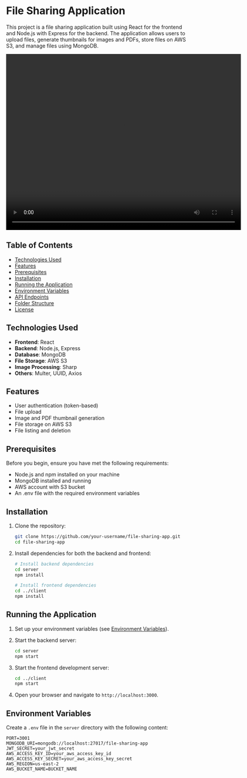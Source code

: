 # File Sharing Application

This project is a file sharing application built using React for the frontend and Node.js with Express for the backend. The application allows users to upload files, generate thumbnails for images and PDFs, store files on AWS S3, and manage files using MongoDB.

<video width="640" height="480" controls>
  <source src="https://github.com/prudhvij15/file-sharing/blob/main/demo.mp4" type="video/mp4">
  Your browser does not support the video tag.
</video>

## Table of Contents

- [Technologies Used](#technologies-used)
- [Features](#features)
- [Prerequisites](#prerequisites)
- [Installation](#installation)
- [Running the Application](#running-the-application)
- [Environment Variables](#environment-variables)
- [API Endpoints](#api-endpoints)
- [Folder Structure](#folder-structure)
- [License](#license)

## Technologies Used

- **Frontend**: React
- **Backend**: Node.js, Express
- **Database**: MongoDB
- **File Storage**: AWS S3
- **Image Processing**: Sharp
- **Others**: Multer, UUID, Axios

## Features

- User authentication (token-based)
- File upload
- Image and PDF thumbnail generation
- File storage on AWS S3
- File listing and deletion

## Prerequisites

Before you begin, ensure you have met the following requirements:

- Node.js and npm installed on your machine
- MongoDB installed and running
- AWS account with S3 bucket
- An .env file with the required environment variables

## Installation

1. Clone the repository:

   ```bash
   git clone https://github.com/your-username/file-sharing-app.git
   cd file-sharing-app
   ```

2. Install dependencies for both the backend and frontend:

   ```bash
   # Install backend dependencies
   cd server
   npm install

   # Install frontend dependencies
   cd ../client
   npm install
   ```

## Running the Application

1. Set up your environment variables (see [Environment Variables](#environment-variables)).
2. Start the backend server:

   ```bash
   cd server
   npm start
   ```

3. Start the frontend development server:

   ```bash
   cd ../client
   npm start
   ```

4. Open your browser and navigate to `http://localhost:3000`.

## Environment Variables

Create a `.env` file in the `server` directory with the following content:

```env
PORT=3001
MONGODB_URI=mongodb://localhost:27017/file-sharing-app
JWT_SECRET=your_jwt_secret
AWS_ACCESS_KEY_ID=your_aws_access_key_id
AWS_ACCESS_KEY_SECRET=your_aws_access_key_secret
AWS_REGION=us-east-2
AWS_BUCKET_NAME=BUCKET_NAME
```
